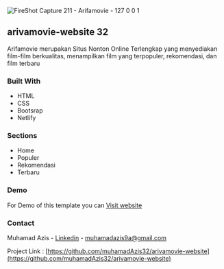 ![FireShot Capture 211 - Arifamovie - 127 0 0 1](https://user-images.githubusercontent.com/88225954/177494949-4c33392b-0e40-4e40-bad0-3fb38e2d8a97.png)

## arivamovie-website 32

Arifamovie merupakan Situs Nonton Online Terlengkap yang menyediakan film-film berkualitas, menampilkan film yang terpopuler, rekomendasi, dan film terbaru


### Built With
- HTML
- CSS
- Bootsrap
- Netlify

### Sections
- Home
- Populer
- Rekomendasi
- Terbaru

### Demo
For Demo of this template you can [Visit website](https://arifamovie.netlify.app/)

### Contact

Muhamad Azis - [Linkedin](https://www.linkedin.com/in/muhamadazis32/) - muhamadazis9a@gmail.com

Project Link : [https://github.com/muhamadAzis32/arivamovie-website](https://github.com/muhamadAzis32/arivamovie-website)
